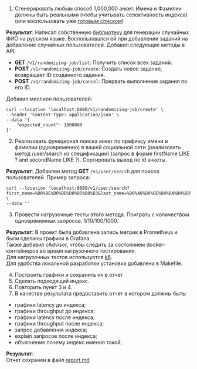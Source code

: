 1. Сгенерировать любым способ 1,000,000 анкет. Имена и Фамилии должны быть реальными (чтобы учитывать селективность индекса) (или воспользовать уже [готовым списком](https://raw.githubusercontent.com/OtusTeam/highload/master/homework/people.csv))

**Результат**:
Написал собственную [библиотеку](https://github.com/oshokin/russian-name-generator) для генерации случайных ФИО на русском языке. 
Воспользовался ей при добавлении заданий на добавление случайных пользователей.
Добавил следующие методы в API:

- **GET** `/v1/randomizing-job/list`: Получить список всех заданий.
- **POST** `/v1/randomizing-job/create`: Создать новое задание, возвращает ID созданного задания.
- **POST** `/v1/randomizing-job/cancel`: Прервать выполнение задания по его ID.

Добавил миллион пользователей:
```
curl --location 'localhost:8080/v1/randomizing-job/create' \
--header 'Content-Type: application/json' \
--data '{
    "expected_count": 1000000
}'
```

2. Реализовать функционал поиска анкет по префиксу имени и фамилии (одновременно) в вашей социальной сети (реализовать метод /user/search из спецификации) (запрос в форме firstName LIKE ? and secondName LIKE ?). Сортировать вывод по id анкеты.

**Результат**:
Добавлен метод **GET** `/v1/user/search` для поиска пользователей. 
Пример запроса:
```
curl --location 'localhost:8080/v1/user/search?first_name=%D0%9E%D0%BB%D0%B5%D0%B3&last_name=%D0%A8%D0%BE%D0%BA%D0%B8%D0%BD&limit=1' \
--data ''
```

3. Провести нагрузочные тесты этого метода. Поиграть с количеством одновременных запросов. 1/10/100/1000.

**Результат**:
В проект была добавлена запись метрик в Prometheus и были сделаны графики в Grafana.\
Также добавил cAdvisor, чтобы следить за состоянием docker-контейнеров во время нагрузочного тестирования.\
Для нагрузочных тестов используется [k6](https://k6.io).\
Для удобства локальной разработки установка добавлена в Makefile.

4. Построить графики и сохранить их в отчет
5. Сделать подходящий индекс.
6. Повторить пункт 3 и 4.
7. В качестве результата предоставить отчет в котором должны быть:
- графики latency до индекса;
- графики throughput до индекса;
- графики latency после индекса;
- графики throughput после индекса;
- запрос добавления индекса;
- explain запросов после индекса;
- объяснение почему индекс именно такой;

**Результат**:\
Отчет сохранен в файл [report.md](report.md)
